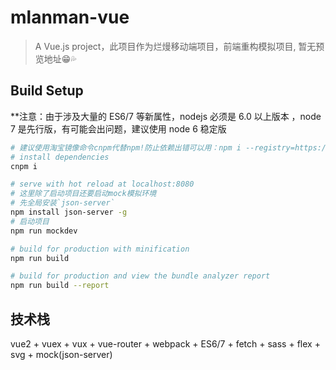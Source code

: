 # mlanman-vue

> A Vue.js project，此项目作为烂熳移动端项目，前端重构模拟项目, 暂无预览地址😁💦

## Build Setup
**注意：由于涉及大量的 ES6/7 等新属性，nodejs 必须是 6.0 以上版本 ，node 7 是先行版，有可能会出问题，建议使用 node 6 稳定版  
``` bash
# 建议使用淘宝镜像命令cnpm代替npm!防止依赖出错可以用：npm i --registry=https://registry.npm.taobao.org
# install dependencies
cnpm i

# serve with hot reload at localhost:8080
# 这里除了启动项目还要启动mock模拟环境
# 先全局安装`json-server`
npm install json-server -g
# 启动项目
npm run mockdev

# build for production with minification
npm run build

# build for production and view the bundle analyzer report
npm run build --report
```
## 技术栈
vue2 + vuex + vux + vue-router + webpack + ES6/7 + fetch + sass + flex + svg + mock(json-server)
